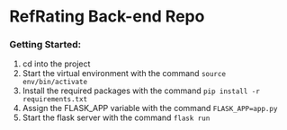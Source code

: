 # RefRating Back-end Repo

### Getting Started:

1. cd into the project
2. Start the virtual environment with the command `source env/bin/activate`
3. Install the required packages with the command `pip install -r requirements.txt`
3. Assign the FLASK_APP variable with the command `FLASK_APP=app.py`
4. Start the flask server with the command `flask run`






